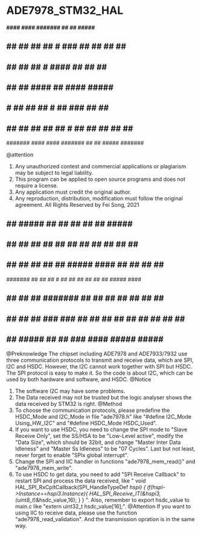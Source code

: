 # ADE7978_STM32_HAL

 ####    ####  #### ####### ##   ##  ##### ####### 
  ##      ##  ##  ## ##   # ###  ## ##   ## ##   # 
  ##      ## ##      ## #   #### ## ##      ## #   
  ##      ## ##      ####   ## ####  #####  ####   
  ##   #  ## ##      ## #   ##  ###      ## ## #   
  ##  ##  ##  ##  ## ##   # ##   ## ##   ## ##   # 
 ####### ####  #### ####### ##   ##  ##### ####### 
                                                   
@attention
1. Any unauthorized contest and commercial applications or plagiarism may be subject to legal liability.
2. This program can be applied to open source programs and does not require a license.
3. Any application must credit the original author.
4. Any reproduction, distribution, modification must follow the original agreement.
               All Rights Reserved by Fei Song, 2021

##   ##  #####  ##   ##     ##             ##   ##  ##### ####### 
##   ## ##   ## ##   ##     ##             ##   ## ##   ## ##   # 
##   ## ##   ## ##   ##    #####   ####    ##   ## ##      ## #   
####### ##   ## ## # ##     ##    ##  ##   ##   ##  #####  ####   
##   ## ##   ## #######     ##    ##  ##   ##   ##      ## ## #   
##   ## ##   ## ### ###     ## ## ##  ##   ##   ## ##   ## ##   # 
##   ##  #####  ##   ##      ###   ####     #####   ##### ####### 

@Preknowledge
The chipset including ADE7978 and ADE7933/7932 use three communication protocols to transmit and receive data, which are SPI, I2C and HSDC. However, the I2C cannot work together with SPI but HSDC. The SPI protocol is easy to make it. So the code is about I2C, which can be used by both hardware and software, and HSDC.
@Notice
1. The software I2C may have some problems.
2. The Data received may not be trusted but the logic analyser shows the data received by STM32 is right.
@Method
1. To choose the communication protocols, please predefine the HSDC_Mode and I2C_Mode in file "ade7978.h" like "#define I2C_Mode Using_HW_I2C" and "#define HSDC_Mode HSDC_Used".
2. If you want to use HSDC, you need to change the SPI mode to "Slave Receive Only", set the SS/HSA to be "Low-Level active", modify the "Data Size", which should be 32bit, and change "Master Inter Data Idleness" and "Master Ss Idleness" to be "07 Cycles". Last but not least, never forget to enable "SPIx global interrupt".
3. Change the SPI and IIC handler in functions "ade7978_mem_read()" and "ade7978_mem_write".
4. To use HSDC to get data, you need to add "SPI Receive Callback" to restart SPI and process the data received, like 
"	void HAL_SPI_RxCpltCallback(SPI_HandleTypeDef *hspi)
{
  if(hspi->Instance==hspi3.Instance){
  HAL_SPI_Receive_IT(&hspi3,(uint8_t*)&hsdc_value,16);
  }
} ".
Also, remember to export hsdc_value to main.c like "extern uint32_t hsdc_value[16];".
@Attention
If you want to using IIC to receive data, please use the function
"ade7978_read_validation". And the transmission opration is in the same way.                                                                  
